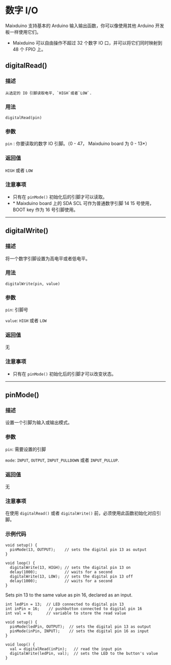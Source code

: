 数字 I/O
=====

Maixduino 支持基本的 Arduino 输入输出函数，你可以像使用其他 Arduino 开发板一样使用它们。

* Maixduino 可以自由操作不超过 32 个数字 IO 口，并可以将它们同时映射到 48 个 FPIO 上。

## digitalRead()

### 描述

    从选定的 IO 引脚读取电平, `HIGH`或者`LOW`.

### 用法

`digitalRead(pin)`

### 参数

`pin` : 你要读取的数字 IO 引脚。（0 - 47， Maixduino board 为 0 - 13*）

### 返回值

`HIGH` 或者 `LOW`

### 注意事项

* 只有在 `pinMode()` 初始化后的引脚才可以读取。
* \* Maixduino board 上的 SDA SCL 可作为普通数字引脚 14 15 号使用，BOOT key 作为 16 号引脚使用。

-----

## digitalWrite()

### 描述

将一个数字引脚设置为高电平或者低电平。

### 用法

`digitalWrite(pin, value)`

### 参数

`pin`: 引脚号

`value`: `HIGH` 或者 `LOW`

### 返回值

无

### 注意事项

* 只有在 `pinMode()` 初始化后的引脚才可以改变状态。

-----

## pinMode()

### 描述

设置一个引脚为输入或输出模式。

### 参数

`pin`: 需要设置的引脚

`mode`: `INPUT`, `OUTPUT`, `INPUT_PULLDOWN` 或者 `INPUT_PULLUP`. 

### 返回值

无

### 注意事项

在使用 `digitalRead()` 或者 `digitalWrite()` 前，必须使用此函数初始化对应引脚。

### 示例代码

```
void setup() {
  pinMode(13, OUTPUT);    // sets the digital pin 13 as output
}

void loop() {
  digitalWrite(13, HIGH); // sets the digital pin 13 on
  delay(1000);            // waits for a second
  digitalWrite(13, LOW);  // sets the digital pin 13 off
  delay(1000);            // waits for a second
}
```
Sets pin 13 to the same value as pin 16, declared as an input.

```
int ledPin = 13;  // LED connected to digital pin 13
int inPin = 16;    // pushbutton connected to digital pin 16
int val = 0;      // variable to store the read value

void setup() {
  pinMode(ledPin, OUTPUT);  // sets the digital pin 13 as output
  pinMode(inPin, INPUT);    // sets the digital pin 16 as input
}

void loop() {
  val = digitalRead(inPin);   // read the input pin
  digitalWrite(ledPin, val);  // sets the LED to the button's value
}
```

